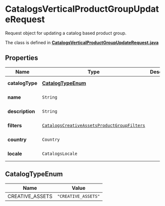 

# CatalogsVerticalProductGroupUpdateRequest

Request object for updating a catalog based product group.

The class is defined in **[CatalogsVerticalProductGroupUpdateRequest.java](../../src/main/java/org/openapitools/model/CatalogsVerticalProductGroupUpdateRequest.java)**

## Properties

Name | Type | Description | Notes
------------ | ------------- | ------------- | -------------
**catalogType** | [**CatalogTypeEnum**](#CatalogTypeEnum) |  |  [optional property]
**name** | `String` |  |  [optional property]
**description** | `String` |  |  [optional property]
**filters** | [`CatalogsCreativeAssetsProductGroupFilters`](CatalogsCreativeAssetsProductGroupFilters.md) |  |  [optional property]
**country** | `Country` |  |  [optional property]
**locale** | `CatalogsLocale` |  |  [optional property]

## CatalogTypeEnum

Name | Value
---- | -----
CREATIVE_ASSETS | `"CREATIVE_ASSETS"`







